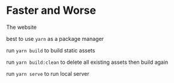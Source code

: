 # Faster and Worse
The website

best to use `yarn` as a package manager

run `yarn build` to build static assets

run `yarn build:clean` to delete all existing assets then build again

run `yarn serve` to run local server